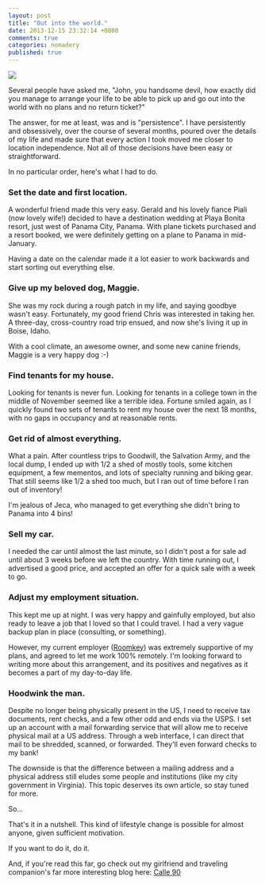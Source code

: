 ```yaml
---
layout: post
title: "Out into the world."
date: 2013-12-15 23:32:14 +0800
comments: true
categories: nomadery
published: true
---
```


[![](http://i.imgur.com/Nm61Nevl.jpg)](http://imgur.com/Nm61Nev)

Several people have asked me, "John, you handsome devil, how exactly did you manage to arrange your life to be able to pick up and go out into the world with no plans and no return ticket?"

The answer, for me at least, was and is "persistence". I have persistently and obsessively, over the course of several months, poured over the details of my life and made sure that every action I took moved me closer to location independence. Not all of those decisions have been easy or straightforward.

In no particular order, here's what I had to do.

### Set the date and first location.

A wonderful friend made this very easy. Gerald and his lovely fiance Piali (now lovely wife!) decided to have a destination wedding at Playa Bonita resort, just west of Panama City, Panama. With plane tickets purchased and a resort booked, we were definitely getting on a plane to Panama in mid-January.

Having a date on the calendar made it a lot easier to work backwards and start sorting out everything else.

### Give up my beloved dog, Maggie.

She was my rock during a rough patch in my life, and saying goodbye wasn't easy. Fortunately, my good friend Chris was interested in taking her. A three-day, cross-country road trip ensued, and now she's living it up in Boise, Idaho.

With a cool climate, an awesome owner, and some new canine friends, Maggie is a very happy dog :-)

### Find tenants for my house.

Looking for tenants is never fun. Looking for tenants in a college town in the middle of November seemed like a terrible idea. Fortune smiled again, as I quickly found two sets of tenants to rent my house over the next 18 months, with no gaps in occupancy and at reasonable rents.

### Get rid of almost everything.

What a pain. After countless trips to Goodwill, the Salvation Army, and the local dump, I ended up with 1/2 a shed of mostly tools, some kitchen equipment, a few mementos, and lots of specialty running and biking gear. That still seems like 1/2 a shed too much, but I ran out of time before I ran out of inventory!

I'm jealous of Jeca, who managed to get everything she didn't bring to Panama into 4 bins!

### Sell my car.

I needed the car until almost the last minute, so I didn't post a for sale ad until about 3 weeks before we left the country. With time running out, I advertised a good price, and accepted an offer for a quick sale with a week to go.

### Adjust my employment situation.

This kept me up at night. I was very happy and gainfully employed, but also ready to leave a job that I loved so that I could travel. I had a very vague backup plan in place (consulting, or something).

However, my current employer ([Roomkey](http://www.roomkey.com)) was extremely supportive of my plans, and agreed to let me work 100% remotely. I'm looking forward to writing more about this arrangement, and its positives and negatives as it becomes a part of my day-to-day life.

### Hoodwink the man.

Despite no longer being physically present in the US, I need to receive tax documents, rent checks, and a few other odd and ends via the USPS. I set up an account with a mail forwarding service that will allow me to receive physical mail at a US address. Through a web interface, I can direct that mail to be shredded, scanned, or forwarded. They'll even forward checks to my bank!

The downside is that the difference between a mailing address and a physical address still eludes some people and institutions (like my city government in Virginia). This topic deserves its own article, so stay tuned for more.

So...

That's it in a nutshell. This kind of lifestyle change is possible for almost anyone, given sufficient motivation.

If you want to do it, do it.

And, if you're read this far, go check out my girlfriend and traveling companion's far more interesting blog here: [Calle 90](http://jecaarmstrong.blogspot.com/)